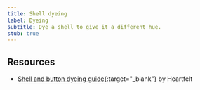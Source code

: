 ```yaml
---
title: Shell dyeing
label: Dyeing
subtitle: Dye a shell to give it a different hue.
stub: true
---
```


## Resources

- [Shell and button dyeing guide](https://docs.google.com/document/d/1vLaHPhMj83HL8de6UA13DazW20tc9pKwSPCpqA2xKN0){:target="\_blank"} by Heartfelt
